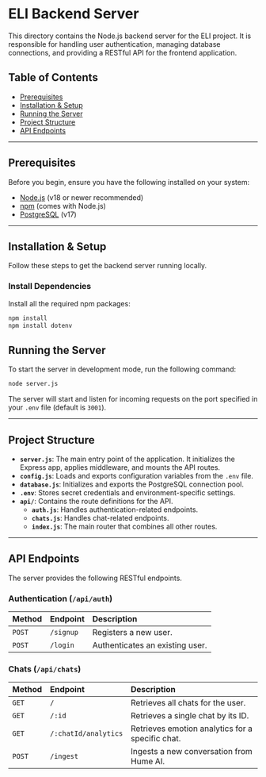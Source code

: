 

# ELI Backend Server

This directory contains the Node.js backend server for the ELI project. It is responsible for handling user authentication, managing database connections, and providing a RESTful API for the frontend application.

## Table of Contents

- [Prerequisites](#prerequisites)
- [Installation & Setup](#installation--setup)
- [Running the Server](#running-the-server)
- [Project Structure](#project-structure)
- [API Endpoints](#api-endpoints)

---

## Prerequisites

Before you begin, ensure you have the following installed on your system:

- [Node.js](https://nodejs.org/) (v18 or newer recommended)
- [npm](https://www.npmjs.com/) (comes with Node.js)
- [PostgreSQL](https://www.postgresql.org/) (v17)

---

## Installation & Setup

Follow these steps to get the backend server running locally.

### Install Dependencies
Install all the required npm packages:

```bash
npm install
npm install dotenv
````

## Running the Server

To start the server in development mode, run the following command:

```bash
node server.js
```

The server will start and listen for incoming requests on the port specified in your `.env` file (default is `3001`).

-----

## Project Structure

  - **`server.js`**: The main entry point of the application. It initializes the Express app, applies middleware, and mounts the API routes.
  - **`config.js`**: Loads and exports configuration variables from the `.env` file.
  - **`database.js`**: Initializes and exports the PostgreSQL connection pool.
  - **`.env`**: Stores secret credentials and environment-specific settings.
  - **`api/`**: Contains the route definitions for the API.
      - **`auth.js`**: Handles authentication-related endpoints.
      - **`chats.js`**: Handles chat-related endpoints.
      - **`index.js`**: The main router that combines all other routes.

-----

## API Endpoints

The server provides the following RESTful endpoints.

### Authentication (`/api/auth`)

| Method | Endpoint         | Description                   |
| :----- | :--------------- | :---------------------------- |
| `POST` | `/signup`        | Registers a new user.         |
| `POST` | `/login`         | Authenticates an existing user. |


### Chats (`/api/chats`)

| Method | Endpoint         | Description                         |
| :----- | :--------------- | :---------------------------------- |
| `GET`  | `/`              | Retrieves all chats for the user.   |
| `GET`  | `/:id`           | Retrieves a single chat by its ID.  |
| `GET`	 | `/:chatId/analytics`| Retrieves emotion analytics for a specific chat. | 
| `POST` | `/ingest `          | Ingests a new conversation from Hume AI. | 

